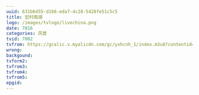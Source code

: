 ```yaml
---
uuid: 631b6455-d166-eda7-4c28-5428fe51c5c5
title: 宏村南湖
logo: /images/tvlogo/livechina.png
date: 7016
categories: 风景
tvid: 7002
tvfrom: https://gcalic.v.myalicdn.com/gc/yxhcnh_1/index.m3u8?contentid=2820180516001
wrong:
backgound:
tvform2:
tvfrom3:
tvfrom4:
tvfrom5:
epgid:
---
```

